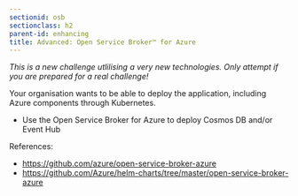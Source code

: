 ```yaml
---
sectionid: osb
sectionclass: h2
parent-id: enhancing
title: Advanced: Open Service Broker™ for Azure
---
```

*This is a new challenge utlilising a very new technologies. Only attempt if you are prepared for a real challenge!*

Your organisation wants to be able to deploy the application, including Azure components through Kubernetes.
 
- Use the Open Service Broker for Azure to deploy Cosmos DB and/or Event Hub
 
References:
- <https://github.com/azure/open-service-broker-azure>
- <https://github.com/Azure/helm-charts/tree/master/open-service-broker-azure>
 
